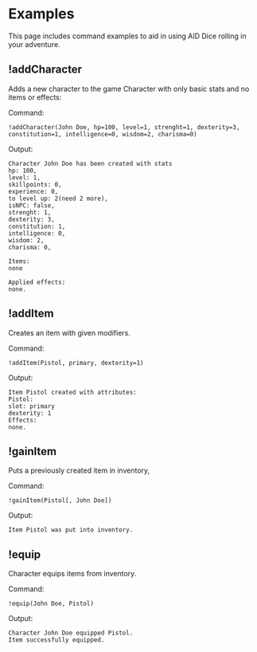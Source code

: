 # Examples

This page includes command examples to aid in using AID Dice rolling in your adventure.


## !addCharacter
Adds a new character to the game
Character with only basic stats and no items or effects:

Command: 
```
!addCharacter(John Doe, hp=100, level=1, strenght=1, dexterity=3, constitution=1, intelligence=0, wisdom=2, charisma=0)
```

Output:
```
Character John Doe has been created with stats
hp: 100,
level: 1,
skillpoints: 0,
experience: 0,
to level up: 2(need 2 more),
isNPC: false,
strenght: 1,
dexterity: 3,
constitution: 1,
intelligence: 0,
wisdom: 2,
charisma: 0,

Items:
none

Applied effects:
none.
```

## !addItem
Creates an item with given modifiers.

Command:

```
!addItem(Pistol, primary, dexterity=1)
```

Output:
```
Item Pistol created with attributes:
Pistol:
slot: primary
dexterity: 1
Effects:
none.
```

## !gainItem
Puts a previously created item in inventory,

Command:

```
!gainItem(Pistol[, John Doe])
```

Output:

```
Item Pistol was put into inventory.
```

## !equip
Character equips items from inventory.


Command:

```
!equip(John Doe, Pistol)
```

Output:

```
Character John Doe equipped Pistol.
Item successfully equipped.
```
